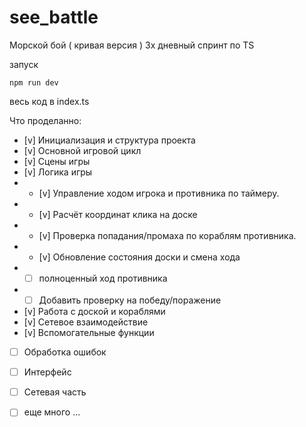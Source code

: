 # see_battle
Морской бой ( кривая версия )
3х дневный спринт по TS

запуск 
```
npm run dev
```
весь код в index.ts

Что проделанно:

- [v] Инициализация и структура проекта
- [v] Основной игровой цикл
- [v] Сцены игры
- [v] Логика игры
- - [v] Управление ходом игрока и противника по таймеру.
- - [v] Расчёт координат клика на доске
- - [v] Проверка попадания/промаха по кораблям противника.
- - [v] Обновление состояния доски и смена хода
- - [ ] полноценный ход противника
- - [ ] Добавить проверку на победу/поражение
- [v] Работа с доской и кораблями
- [v] Сетевое взаимодействие
- [v] Вспомогательные функции
- [ ] Обработка ошибок
- [ ] Интерфейс
- [ ] Сетевая часть
- [ ] еще много ...


